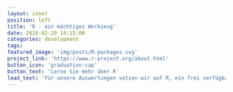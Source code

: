```yaml
---
layout: inner
position: left
title: 'R - ein mächtiges Werkzeug'
date: 2016-02-20 14:15:00
categories: development
tags:
featured_image: 'img/posts/R-packages.svg'
project_link: 'https://www.r-project.org/about.html'
button_icon: 'graduation-cap'
button_text: 'Lerne Sie mehr über R'
lead_text: 'Für unsere Auswertungen setzen wir auf R, ein frei verfügbares Software-Tool, das sich mit tausenden von Paketen erweitern lässt. Da ist von aufwändigen statistischen Verfahren bis zu interaktiven Darstellungen alles dabei.'
---
```


